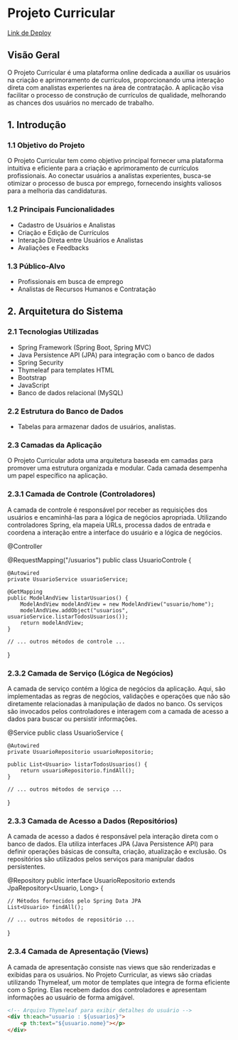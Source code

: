 # Projeto Curricular

[Link de Deploy](https://curricular-site.onrender.com/home.html)


## Visão Geral

O Projeto Curricular é uma plataforma online dedicada a auxiliar os usuários na criação e aprimoramento de currículos, proporcionando uma interação direta com analistas experientes na área de contratação. A aplicação visa facilitar o processo de construção de currículos de qualidade, melhorando as chances dos usuários no mercado de trabalho.

## 1. Introdução

### 1.1 Objetivo do Projeto

O Projeto Curricular tem como objetivo principal fornecer uma plataforma intuitiva e eficiente para a criação e aprimoramento de currículos profissionais. Ao conectar usuários a analistas experientes, busca-se otimizar o processo de busca por emprego, fornecendo insights valiosos para a melhoria das candidaturas.

### 1.2 Principais Funcionalidades

- Cadastro de Usuários e Analistas
- Criação e Edição de Currículos
- Interação Direta entre Usuários e Analistas
- Avaliações e Feedbacks

### 1.3 Público-Alvo

- Profissionais em busca de emprego
- Analistas de Recursos Humanos e Contratação

## 2. Arquitetura do Sistema

### 2.1 Tecnologias Utilizadas

- Spring Framework (Spring Boot, Spring MVC)
- Java Persistence API (JPA) para integração com o banco de dados
- Spring Security
- Thymeleaf para templates HTML
- Bootstrap
- JavaScript
- Banco de dados relacional (MySQL)

### 2.2 Estrutura do Banco de Dados

- Tabelas para armazenar dados de usuários, analistas.

### 2.3 Camadas da Aplicação

O Projeto Curricular adota uma arquitetura baseada em camadas para promover uma estrutura organizada e modular. Cada camada desempenha um papel específico na aplicação.

### 2.3.1 Camada de Controle (Controladores)
A camada de controle é responsável por receber as requisições dos usuários e encaminhá-las para a lógica de negócios apropriada. Utilizando controladores Spring, ela mapeia URLs, processa dados de entrada e coordena a interação entre a interface do usuário e a lógica de negócios.
 
@Controller

@RequestMapping("/usuarios")
public class UsuarioControle {

    @Autowired
    private UsuarioService usuarioService;

    @GetMapping
    public ModelAndView listarUsuarios() {
        ModelAndView modelAndView = new ModelAndView("usuario/home");
        modelAndView.addObject("usuarios", usuarioService.listarTodosUsuarios());
        return modelAndView;
    }
    
    // ... outros métodos de controle ...
}
### 2.3.2 Camada de Serviço (Lógica de Negócios)
A camada de serviço contém a lógica de negócios da aplicação. Aqui, são implementadas as regras de negócios, validações e operações que não são diretamente relacionadas à manipulação de dados no banco. Os serviços são invocados pelos controladores e interagem com a camada de acesso a dados para buscar ou persistir informações.

@Service
public class UsuarioService {

    @Autowired
    private UsuarioRepositorio usuarioRepositorio;

    public List<Usuario> listarTodosUsuarios() {
        return usuarioRepositorio.findAll();
    }

    // ... outros métodos de serviço ...
}

### 2.3.3 Camada de Acesso a Dados (Repositórios)
A camada de acesso a dados é responsável pela interação direta com o banco de dados. Ela utiliza interfaces JPA (Java Persistence API) para definir operações básicas de consulta, criação, atualização e exclusão. Os repositórios são utilizados pelos serviços para manipular dados persistentes.

@Repository
public interface UsuarioRepositorio extends JpaRepository<Usuario, Long> {

    // Métodos fornecidos pelo Spring Data JPA
    List<Usuario> findAll();
    
    // ... outros métodos de repositório ...
}

### 2.3.4 Camada de Apresentação (Views)
A camada de apresentação consiste nas views que são renderizadas e exibidas para os usuários. No Projeto Curricular, as views são criadas utilizando Thymeleaf, um motor de templates que integra de forma eficiente com o Spring. Elas recebem dados dos controladores e apresentam informações ao usuário de forma amigável.

```html
<!-- Arquivo Thymeleaf para exibir detalhes do usuário -->
<div th:each="usuario : ${usuarios}">
    <p th:text="${usuario.nome}"></p>
</div>

